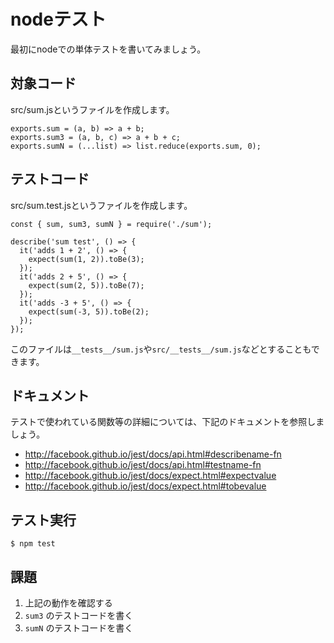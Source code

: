 # nodeテスト

最初にnodeでの単体テストを書いてみましょう。

## 対象コード

src/sum.jsというファイルを作成します。

```
exports.sum = (a, b) => a + b;
exports.sum3 = (a, b, c) => a + b + c;
exports.sumN = (...list) => list.reduce(exports.sum, 0);
```

## テストコード

src/sum.test.jsというファイルを作成します。

```
const { sum, sum3, sumN } = require('./sum');

describe('sum test', () => {
  it('adds 1 + 2', () => {
    expect(sum(1, 2)).toBe(3);
  });
  it('adds 2 + 5', () => {
    expect(sum(2, 5)).toBe(7);
  });
  it('adds -3 + 5', () => {
    expect(sum(-3, 5)).toBe(2);
  });
});
```

このファイルは`__tests__/sum.js`や`src/__tests__/sum.js`などとすることもできます。

## ドキュメント

テストで使われている関数等の詳細については、下記のドキュメントを参照しましょう。

- http://facebook.github.io/jest/docs/api.html#describename-fn
- http://facebook.github.io/jest/docs/api.html#testname-fn
- http://facebook.github.io/jest/docs/expect.html#expectvalue
- http://facebook.github.io/jest/docs/expect.html#tobevalue

## テスト実行

```
$ npm test
```

## 課題

1. 上記の動作を確認する
2. `sum3` のテストコードを書く
3. `sumN` のテストコードを書く
